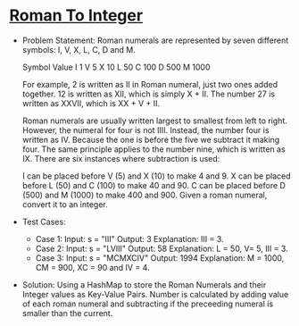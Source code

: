 # [Roman To Integer](https://leetcode.com/problems/roman-to-integer/description/)

- Problem Statement:
    Roman numerals are represented by seven different symbols: I, V, X, L, C, D and M.

    Symbol       Value
    I             1
    V             5
    X             10
    L             50
    C             100
    D             500
    M             1000

    For example, 2 is written as II in Roman numeral, just two ones added together. 12 is written as XII, which is simply X + II. The number 27 is written as XXVII, which is XX + V + II.

    Roman numerals are usually written largest to smallest from left to right. However, the numeral for four is not IIII. Instead, the number four is written as IV. Because the one is before the five we subtract it making four. The same principle applies to the number nine, which is written as IX. There are six instances where subtraction is used:

    I can be placed before V (5) and X (10) to make 4 and 9. 
    X can be placed before L (50) and C (100) to make 40 and 90. 
    C can be placed before D (500) and M (1000) to make 400 and 900.
    Given a roman numeral, convert it to an integer.

- Test Cases:
    - Case 1:
        Input: s = "III"
        Output: 3
        Explanation: III = 3.
    - Case 2:
        Input: s = "LVIII"
        Output: 58
        Explanation: L = 50, V= 5, III = 3.
    - Case 3:
        Input: s = "MCMXCIV"
        Output: 1994
        Explanation: M = 1000, CM = 900, XC = 90 and IV = 4.

- Solution:
    Using a HashMap to store the Roman Numerals and their Integer values as Key-Value Pairs. Number is calculated by adding value of each roman numeral and subtracting if the preceeding numeral is smaller than the current.
